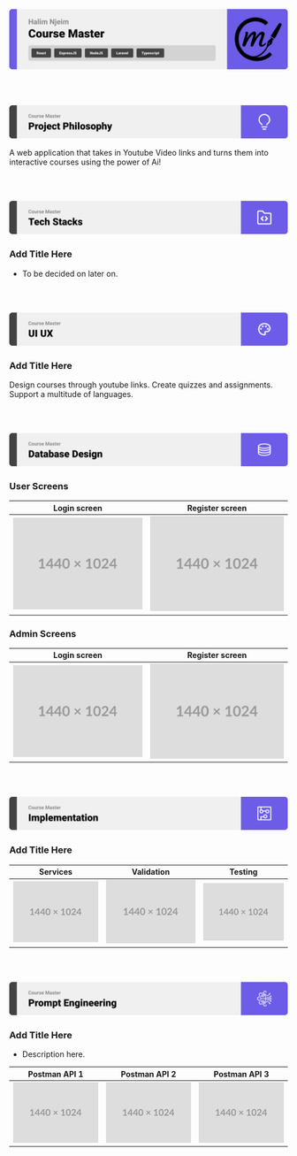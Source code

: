 <img src="./readme/title1.svg"/>

<br><br>

<!-- project overview -->
<img src="./readme/title2.svg"/>

A web application that takes in Youtube Video links and turns them into interactive courses using the power of Ai!

<br><br>

<!-- System Design -->
<img src="./readme/title3.svg"/>

### Add Title Here

- To be decided on later on.

<br><br>

<!-- Project Highlights -->
<img src="./readme/title4.svg"/>

### Add Title Here

Design courses through youtube links.
Create quizzes and assignments.
Support a multitude of languages.

<br><br>

<!-- Demo -->
<img src="./readme/title5.svg"/>

### User Screens 

| Login screen                            | Register screen                       
| --------------------------------------- | ------------------------------------- 
| ![Landing](./readme/demo/1440x1024.png) | ![fsdaf](./readme/demo/1440x1024.png) 


### Admin Screens

| Login screen                            | Register screen                       |
| --------------------------------------- | ------------------------------------- |
| ![Landing](./readme/demo/1440x1024.png) | ![fsdaf](./readme/demo/1440x1024.png) |


<br><br>

<!-- Development & Testing -->
<img src="./readme/title6.svg"/>

### Add Title Here


| Services                            | Validation                       | Testing                        |
| --------------------------------------- | ------------------------------------- | ------------------------------------- |
| ![Landing](./readme/demo/1440x1024.png) | ![fsdaf](./readme/demo/1440x1024.png) | ![fsdaf](./readme/demo/1440x1024.png) |


<br><br>

<!-- Deployment -->
<img src="./readme/title7.svg"/>

### Add Title Here

- Description here.


| Postman API 1                            | Postman API 2                       | Postman API 3                        |
| --------------------------------------- | ------------------------------------- | ------------------------------------- |
| ![Landing](./readme/demo/1440x1024.png) | ![fsdaf](./readme/demo/1440x1024.png) | ![fsdaf](./readme/demo/1440x1024.png) |

<br><br>
